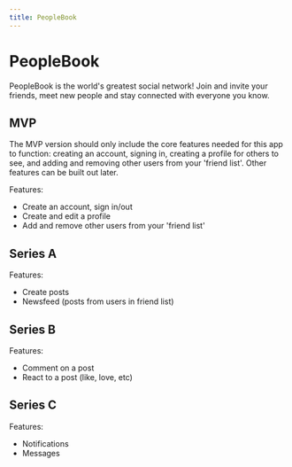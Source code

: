 ```yaml
---
title: PeopleBook
---
```


# PeopleBook

PeopleBook is the world's greatest social network! Join and invite your friends, meet new people and stay connected with everyone you know.

## MVP

The MVP version should only include the core features needed for this app to function: creating an account, signing in, creating a profile for others to see, and adding and removing other users from your 'friend list'. Other features can be built out later.

Features:
- Create an account, sign in/out
- Create and edit a profile
- Add and remove other users from your 'friend list'

## Series A

Features:
- Create posts
- Newsfeed (posts from users in friend list)

## Series B

Features:
- Comment on a post
- React to a post (like, love, etc)

## Series C

Features:
- Notifications
- Messages
